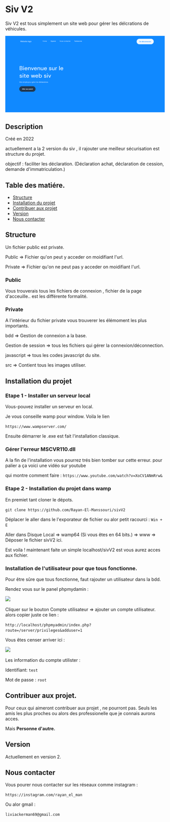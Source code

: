 # Siv V2

Siv V2 est tous simplement un site web pour gérer les délcrations de véhicules. 

<img src="private/src/sivV2.png">

## Description

Créé en 2022

actuellement a la 2 version du siv , il rajouter une meilleur sécurisation est structure du projet. 

objectif : faciliter les déclaration. (Déclaration achat, déclaration de cession, demande d'immatriculation.)

## Table des matiére.


- [Structure](#structure)
- [Installation du projet](#installation-du-projet)
- [Contribuer aux projet](#contribuer-aux-projet)
- [Version](#Version)
- [Nous contacter](#nous-contacter)






## Structure 

Un fichier public est private.

Public => Fichier qu'on peut y acceder on moidifiant l'url.

Private => Fichier qu'on ne peut pas y acceder on moidifiant l'url.

### Public
Vous trouverais tous les fichiers de connexion , fichier de la page d'acceuille.. est les différente formalité.

### Private
A l'intérieur du fichier private vous trouverer les élémoment les plus importants. 

bdd => Gestion de connexion a la base.

Gestion de session => tous les fichiers qui gérer la connexion/déconnection.

javascript => tous les codes javascript du site.

src => Contient tous les images utiliser.

## Installation du projet

### Etape 1 - Installer un serveur local
Vous-pouvez installer un serveur en local. 

Je vous conseille wamp pour window. Voila le  lien 

```https://www.wampserver.com/```

Ensuite démarrer le .exe est fait l'installation classique.


### Gérer l'erreur MSCVR110.dll

A la fin de l'installation vous pourrez trés bien tomber sur cette erreur. pour palier a ça voici une vidéo sur youtube

qui montre comment faire : ```https://www.youtube.com/watch?v=XoCV1ANmRrw&```

### Etape 2 - Installation du projet dans wamp
En premiet tant cloner le dépots. 

```git clone https://github.com/Rayan-El-Manssouri/sivV2 ```

Déplacer le aller dans le l'exporateur de fichier ou alor petit racourci : ```Win + E ```

Aller dans Disque Local => wamp64 (Si vous êtes en 64 bits.) => www => Déposer le fichier sivV2 ici.


Est voila ! maintenant faite un simple localhost/sivV2 est vous aurez acces aux fichier.


### Installation de l'utilisateur pour que tous fonctionne.

Pour être sûre que tous fonctionne, faut rajouter un utilisateur dans la bdd.

Rendez vous sur le panel phpmydamin :

<img src="private/src/panel.png">

Cliquer sur le bouton Compte utilisateur => ajouter un compte utilisateur. alors copier juste ce lien :


```http://localhost/phpmyadmin/index.php?route=/server/privileges&adduser=1```

Vous êtes censer arriver ici :

<img src="private/src/utilisateur.png">

Les information du compte utilister :

Identifiant: ```test```

Mot de passe : ```root```



## Contribuer aux projet.

Pour ceux qui aimeront contribuer aux projet , ne pourront pas. Seuls les amis les plus proches ou alors des professionelle que je connais aurons acces.

Mais **Personne d'autre.**

## Version

Actuellement en version 2.


## Nous contacter

Vous pourer nous contacter sur les réseaux comme instagram : 

```https://instagram.com/rayan_el_man``` 

Ou alor gmail : 

```liviackerman69@gmail.com```

